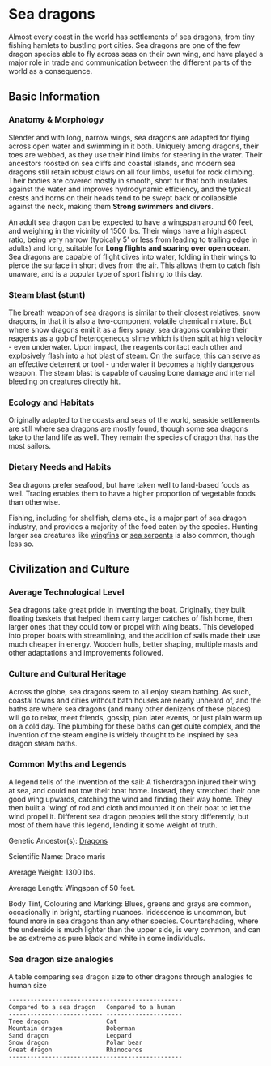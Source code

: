 Sea dragons
===========

Almost every coast in the world has settlements of sea dragons, from tiny fishing hamlets to bustling port cities. Sea dragons are one of the few dragon species able to fly across seas on their own wing, and have played a major role in trade and communication between the different parts of the world as a consequence.

Basic Information
-----------------

### Anatomy & Morphology

Slender and with long, narrow wings, sea dragons are adapted for flying across open water and swimming in it both. Uniquely among dragons, their toes are webbed, as they use their hind limbs for steering in the water. Their ancestors roosted on sea cliffs and coastal islands, and modern sea dragons still retain robust claws on all four limbs, useful for rock climbing. Their bodies are covered mostly in smooth, short fur that both insulates against the water and improves hydrodynamic efficiency, and the typical crests and horns on their heads tend to be swept back or collapsible against the neck, making them **Strong swimmers and divers**.

An adult sea dragon can be expected to have a wingspan around 60 feet, and weighing in the vicinity of 1500 lbs. Their wings have a high aspect ratio, being very narrow (typically 5' or less from leading to trailing edge in adults) and long, suitable for **Long flights and soaring over open ocean**. Sea dragons are capable of flight dives into water, folding in their wings to pierce the surface in short dives from the air. This allows them to catch fish unaware, and is a popular type of sport fishing to this day.

### Steam blast (stunt)

The breath weapon of sea dragons is similar to their closest relatives, snow dragons, in that it is also a two-component volatile chemical mixture. But where snow dragons emit it as a fiery spray, sea dragons combine their reagents as a gob of heterogeneous slime which is then spit at high velocity - even underwater. Upon impact, the reagents contact each other and explosively flash into a hot blast of steam. On the surface, this can serve as an effective deterrent or tool - underwater it becomes a highly dangerous weapon. The steam blast is capable of causing bone damage and internal bleeding on creatures directly hit.

### Ecology and Habitats

Originally adapted to the coasts and seas of the world, seaside settlements are still where sea dragons are mostly found, though some sea dragons take to the land life as well. They remain the species of dragon that has the most sailors.

### Dietary Needs and Habits

Sea dragons prefer seafood, but have taken well to land-based foods as well. Trading enables them to have a higher proportion of vegetable foods than otherwise.

Fishing, including for shellfish, clams etc., is a major part of sea dragon industry, and provides a majority of the food eaten by the species. Hunting larger sea creatures like [wingfins](/creatures/wingfins.md) or [sea serpents](/creatures/sea-serpents.md) is also common, though less so.

Civilization and Culture
------------------------

### Average Technological Level

Sea dragons take great pride in inventing the boat. Originally, they built floating baskets that helped them carry larger catches of fish home, then larger ones that they could tow or propel with wing beats. This developed into proper boats with streamlining, and the addition of sails made their use much cheaper in energy. Wooden hulls, better shaping, multiple masts and other adaptations and improvements followed.

### Culture and Cultural Heritage

Across the globe, sea dragons seem to all enjoy steam bathing. As such, coastal towns and cities without bath houses are nearly unheard of, and the baths are where sea dragons (and many other denizens of these places) will go to relax, meet friends, gossip, plan later events, or just plain warm up on a cold day. The plumbing for these baths can get quite complex, and the invention of the steam engine is widely thought to be inspired by sea dragon steam baths.

### Common Myths and Legends

A legend tells of the invention of the sail: A fisherdragon injured their wing at sea, and could not tow their boat home. Instead, they stretched their one good wing upwards, catching the wind and finding their way home. They then built a 'wing' of rod and cloth and mounted it on their boat to let the wind propel it. Different sea dragon peoples tell the story differently, but most of them have this legend, lending it some weight of truth.

Genetic Ancestor(s): [Dragons](/creatures/dragons.md)

Scientific Name:   Draco maris

Average Weight:   1300 lbs.

Average Length:   Wingspan of 50 feet.

Body Tint, Colouring and Marking:   Blues, greens and grays are common, occasionally in bright, startling nuances. Iridescence is uncommon, but found more in sea dragons than any other species. Countershading, where the underside is much lighter than the upper side, is very common, and can be as extreme as pure black and white in some individuals.

### Sea dragon size analogies

A table comparing sea dragon size to other dragons through analogies to human size

    ------------------------------------------------
    Compared to a sea dragon   Compared to a human
    -------------------------- ---------------------
    Tree dragon                Cat
    Mountain dragon            Doberman
    Sand dragon                Leopard
    Snow dragon                Polar bear
    Great dragon               Rhinoceros
    ------------------------------------------------
